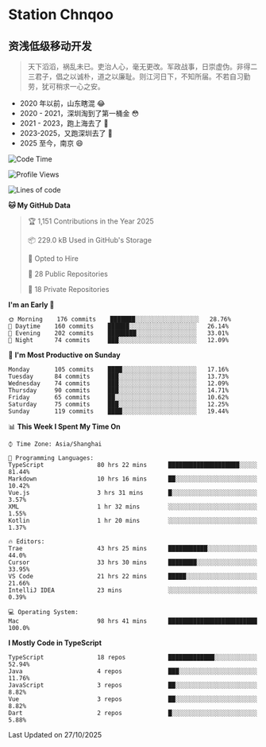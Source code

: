 # Station Chnqoo

## 资浅低级移动开发

> 天下滔滔，祸乱未已。吏治人心，毫无更改。军政战事，日崇虚伪。非得二三君子，倡之以诚朴，道之以廉耻。则江河日下，不知所届。不若自习勤劳，犹可稍求一心之安。

- 2020 年以前，山东瞎混 😂
- 2020 - 2021，深圳淘到了第一桶金 😳
- 2021 - 2023，跑上海去了 🙂
- 2023-2025，又跑深圳去了 👀
- 2025 至今，南京 😄

<!--START_SECTION:waka-->
![Code Time](http://img.shields.io/badge/Code%20Time-9%2C580%20hrs%2019%20mins-blue)

![Profile Views](http://img.shields.io/badge/Profile%20Views-21-blue)

![Lines of code](https://img.shields.io/badge/From%20Hello%20World%20I%27ve%20Written-331%20Thousand%20lines%20of%20code-blue)

**🐱 My GitHub Data** 

> 🏆 1,151 Contributions in the Year 2025
 > 
> 📦 229.0 kB Used in GitHub's Storage 
 > 
> 💼 Opted to Hire
 > 
> 📜 28 Public Repositories 
 > 
> 🔑 18 Private Repositories  
 > 
**I'm an Early 🐤** 

```text
🌞 Morning    176 commits    ███████░░░░░░░░░░░░░░░░░░   28.76% 
🌆 Daytime    160 commits    ██████░░░░░░░░░░░░░░░░░░░   26.14% 
🌃 Evening    202 commits    ████████░░░░░░░░░░░░░░░░░   33.01% 
🌙 Night      74 commits     ███░░░░░░░░░░░░░░░░░░░░░░   12.09%

```
📅 **I'm Most Productive on Sunday** 

```text
Monday       105 commits    ████░░░░░░░░░░░░░░░░░░░░░   17.16% 
Tuesday      84 commits     ███░░░░░░░░░░░░░░░░░░░░░░   13.73% 
Wednesday    74 commits     ███░░░░░░░░░░░░░░░░░░░░░░   12.09% 
Thursday     90 commits     ███░░░░░░░░░░░░░░░░░░░░░░   14.71% 
Friday       65 commits     ██░░░░░░░░░░░░░░░░░░░░░░░   10.62% 
Saturday     75 commits     ███░░░░░░░░░░░░░░░░░░░░░░   12.25% 
Sunday       119 commits    ████░░░░░░░░░░░░░░░░░░░░░   19.44%

```


📊 **This Week I Spent My Time On** 

```text
⌚︎ Time Zone: Asia/Shanghai

💬 Programming Languages: 
TypeScript               80 hrs 22 mins      ████████████████████░░░░░   81.44% 
Markdown                 10 hrs 16 mins      ██░░░░░░░░░░░░░░░░░░░░░░░   10.42% 
Vue.js                   3 hrs 31 mins       █░░░░░░░░░░░░░░░░░░░░░░░░   3.57% 
XML                      1 hr 32 mins        ░░░░░░░░░░░░░░░░░░░░░░░░░   1.55% 
Kotlin                   1 hr 20 mins        ░░░░░░░░░░░░░░░░░░░░░░░░░   1.37%

🔥 Editors: 
Trae                     43 hrs 25 mins      ███████████░░░░░░░░░░░░░░   44.0% 
Cursor                   33 hrs 30 mins      ████████░░░░░░░░░░░░░░░░░   33.95% 
VS Code                  21 hrs 22 mins      █████░░░░░░░░░░░░░░░░░░░░   21.66% 
IntelliJ IDEA            23 mins             ░░░░░░░░░░░░░░░░░░░░░░░░░   0.39%

💻 Operating System: 
Mac                      98 hrs 41 mins      █████████████████████████   100.0%

```

**I Mostly Code in TypeScript** 

```text
TypeScript               18 repos            █████████████░░░░░░░░░░░░   52.94% 
Java                     4 repos             ███░░░░░░░░░░░░░░░░░░░░░░   11.76% 
JavaScript               3 repos             ██░░░░░░░░░░░░░░░░░░░░░░░   8.82% 
Vue                      3 repos             ██░░░░░░░░░░░░░░░░░░░░░░░   8.82% 
Dart                     2 repos             █░░░░░░░░░░░░░░░░░░░░░░░░   5.88%

```



 Last Updated on 27/10/2025
<!--END_SECTION:waka-->

<!---
ChenqiaoStation/ChenqiaoStation is a ✨ special ✨ repository because its `README.md` (this file) appears on your GitHub profile.
You can click the Preview link to take a look at your changes.
--->
